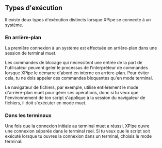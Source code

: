 ## Types d'exécution

Il existe deux types d'exécution distincts lorsque XPipe se connecte à un système.

### En arrière-plan

La première connexion à un système est effectuée en arrière-plan dans une session de terminal muet.

Les commandes de blocage qui nécessitent une entrée de la part de l'utilisateur peuvent geler le processus de l'interpréteur de commandes lorsque XPipe le démarre d'abord en interne en arrière-plan. Pour éviter cela, tu ne dois appeler ces commandes bloquantes qu'en mode terminal.

Le navigateur de fichiers, par exemple, utilise entièrement le mode d'arrière-plan muet pour gérer ses opérations, donc si tu veux que l'environnement de ton script s'applique à la session du navigateur de fichiers, il doit s'exécuter en mode muet.

### Dans les terminaux

Une fois que la connexion initiale au terminal muet a réussi, XPipe ouvre une connexion séparée dans le terminal réel. Si tu veux que le script soit exécuté lorsque tu ouvres la connexion dans un terminal, choisis le mode terminal.
